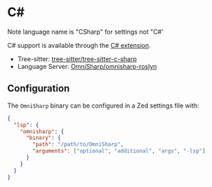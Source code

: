 # C#

Note language name is "CSharp" for settings not "C#'

C# support is available through the [C# extension](https://github.com/zed-extensions/csharp).

- Tree-sitter: [tree-sitter/tree-sitter-c-sharp](https://github.com/tree-sitter/tree-sitter-c-sharp)
- Language Server: [OmniSharp/omnisharp-roslyn](https://github.com/OmniSharp/omnisharp-roslyn)

## Configuration

The `OmniSharp` binary can be configured in a Zed settings file with:

```json [settings]
{
  "lsp": {
    "omnisharp": {
      "binary": {
        "path": "/path/to/OmniSharp",
        "arguments": ["optional", "additional", "args", "-lsp"]
      }
    }
  }
}
```
